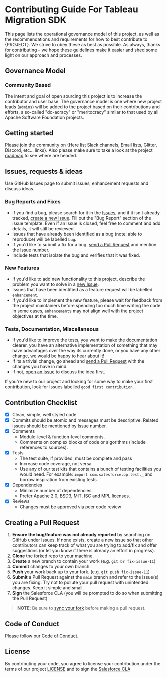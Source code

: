# Contributing Guide For Tableau Migration SDK

This page lists the operational governance model of this project, as well as the recommendations and requirements for how to best contribute to {PROJECT}. We strive to obey these as best as possible. As always, thanks for contributing – we hope these guidelines make it easier and shed some light on our approach and processes.

## Governance Model

### Community Based

The intent and goal of open sourcing this project is to increase the contributor and user base. The governance model is one where new project leads (`admins`) will be added to the project based on their contributions and efforts, a so-called "do-acracy" or "meritocracy" similar to that used by all Apache Software Foundation projects.

## Getting started

Please join the community on {Here list Slack channels, Email lists, Glitter, Discord, etc... links}. Also please make sure to take a look at the project [roadmap](ROADMAP.md) to see where are headed.

## Issues, requests & ideas

Use GitHub Issues page to submit issues, enhancement requests and discuss ideas.

### Bug Reports and Fixes

- If you find a bug, please search for it in the [Issues](https://github.com/tableau-migration-sdk/issues), and if it isn't already tracked,
   [create a new issue](https://github.com/tableau-migration-sdk/issues/new). Fill out the "Bug Report" section of the issue template. Even if an Issue is closed, feel free to comment and add details, it will still
   be reviewed.
- Issues that have already been identified as a bug (note: able to reproduce) will be labelled `bug`.
- If you'd like to submit a fix for a bug, [send a Pull Request](#creating_a_pull_request) and mention the Issue number.
- Include tests that isolate the bug and verifies that it was fixed.

### New Features

- If you'd like to add new functionality to this project, describe the problem you want to solve in a [new Issue](https://github.com/tableau-migration-sdk/issues/new).
- Issues that have been identified as a feature request will be labelled `enhancement`.
- If you'd like to implement the new feature, please wait for feedback from the project
   maintainers before spending too much time writing the code. In some cases, `enhancement`s may
   not align well with the project objectives at the time.

### Tests, Documentation, Miscellaneous

- If you'd like to improve the tests, you want to make the documentation clearer, you have an
   alternative implementation of something that may have advantages over the way its currently
   done, or you have any other change, we would be happy to hear about it!
- If its a trivial change, go ahead and [send a Pull Request](#creating_a_pull_request) with the changes you have in mind.
- If not, [open an Issue](https://github.com/tableau-migration-sdk/issues/new) to discuss the idea first.

If you're new to our project and looking for some way to make your first contribution, look for
Issues labelled `good first contribution`.

## Contribution Checklist

- [x] Clean, simple, well styled code
- [x] Commits should be atomic and messages must be descriptive. Related issues should be mentioned by Issue number.
- [x] Comments
  - Module-level & function-level comments.
  - Comments on complex blocks of code or algorithms (include references to sources).
- [x] Tests
  - The test suite, if provided, must be complete and pass
  - Increase code coverage, not versa.
  - Use any of our test kits that contains a bunch of testing facilities you would need. For example: `import com.salesforce.op.test._` and borrow inspiration from existing tests.
- [x] Dependencies
  - Minimize number of dependencies.
  - Prefer Apache 2.0, BSD3, MIT, ISC and MPL licenses.
- [x] Reviews
  - Changes must be approved via peer code review

## Creating a Pull Request

1. **Ensure the bug/feature was not already reported** by searching on GitHub under Issues.  If none exists, create a new issue so that other contributors can keep track of what you are trying to add/fix and offer suggestions (or let you know if there is already an effort in progress).
2. **Clone** the forked repo to your machine.
3. **Create** a new branch to contain your work (e.g. `git br fix-issue-11`)
4. **Commit** changes to your own branch.
5. **Push** your work back up to your fork. (e.g. `git push fix-issue-11`)
6. **Submit** a Pull Request against the `main` branch and refer to the issue(s) you are fixing. Try not to pollute your pull request with unintended changes. Keep it simple and small.
7. **Sign** the Salesforce CLA (you will be prompted to do so when submitting the Pull Request)

> **NOTE**: Be sure to [sync your fork](https://help.github.com/articles/syncing-a-fork/) before making a pull request.

## Code of Conduct

Please follow our [Code of Conduct](CODE_OF_CONDUCT.md).

## License

By contributing your code, you agree to license your contribution under the terms of our project [LICENSE](LICENSE.txt) and to sign the [Salesforce CLA](https://cla.salesforce.com/sign-cla)
